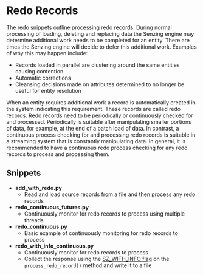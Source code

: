 # Redo Records

The redo snippets outline processing redo records. During normal processing of loading, deleting and replacing data the Senzing engine may determine additional work needs to be completed for an entity. There are times the Senzing engine will decide to defer this additional work. Examples of why this may happen include:

- Records loaded in parallel are clustering around the same entities causing contention
- Automatic corrections
- Cleansing decisions made on attributes determined to no longer be useful for entity resolution

When an entity requires additional work a record is automatically created in the system indicating this requirement. These records are called redo records. Redo records need to be periodically or continuously checked for and processed. Periodically is suitable after manipulating smaller portions of data, for example, at the end of a batch load of data. In contrast, a continuous process checking for and processing redo records is suitable in a streaming system that is constantly manipulating data. In general, it is recommended to have a continuous redo process checking for any redo records to process and processing them.

## Snippets

- **add_with_redo.py**
  - Read and load source records from a file and then process any redo records
- **redo_continuous_futures.py**
  - Continuously monitor for redo records to process using multiple threads
- **redo_continuous.py**
  - Basic example of continuously monitoring for redo records to process
- **redo_with_info_continuous.py**
  - Continuously monitor for redo records to process
  - Collect the response using the [SZ_WITH_INFO flag](../../README.md#with-info) on the `process_redo_record()` method and write it to a file
